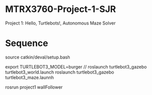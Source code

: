 # MTRX3760-Project-1-SJR
Project 1: Hello, Turtlebots!, Autonomous Maze Solver

# Sequence
source catkin/deval/setup.bash

export TURTLEBOT3_MODEL=burger
// roslaunch turtlebot3_gazebo turtlebot3_world.launch
roslaunch turtlebot3_gazebo turtlebot3_maze.launnh

rosrun project1 wallFollower


